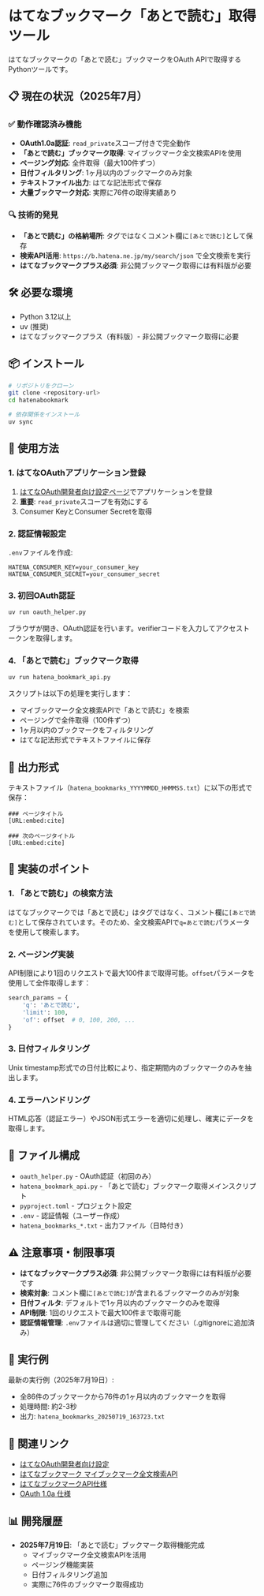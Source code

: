 # はてなブックマーク「あとで読む」取得ツール

はてなブックマークの「あとで読む」ブックマークをOAuth APIで取得するPythonツールです。

## 📋 現在の状況（2025年7月）

### ✅ 動作確認済み機能
- **OAuth1.0a認証**: `read_private`スコープ付きで完全動作
- **「あとで読む」ブックマーク取得**: マイブックマーク全文検索APIを使用
- **ページング対応**: 全件取得（最大100件ずつ）
- **日付フィルタリング**: 1ヶ月以内のブックマークのみ対象
- **テキストファイル出力**: はてな記法形式で保存
- **大量ブックマーク対応**: 実際に76件の取得実績あり

### 🔍 技術的発見
- **「あとで読む」の格納場所**: タグではなくコメント欄に`[あとで読む]`として保存
- **検索API活用**: `https://b.hatena.ne.jp/my/search/json` で全文検索を実行
- **はてなブックマークプラス必須**: 非公開ブックマーク取得には有料版が必要

## 🛠️ 必要な環境

- Python 3.12以上
- uv (推奨)
- はてなブックマークプラス（有料版）- 非公開ブックマーク取得に必要

## 📦 インストール

```bash
# リポジトリをクローン
git clone <repository-url>
cd hatenabookmark

# 依存関係をインストール
uv sync
```

## 🚀 使用方法

### 1. はてなOAuthアプリケーション登録

1. [はてなOAuth開発者向け設定ページ](https://www.hatena.com/oauth/develop)でアプリケーションを登録
2. **重要**: `read_private`スコープを有効にする
3. Consumer KeyとConsumer Secretを取得

### 2. 認証情報設定

`.env`ファイルを作成:

```env
HATENA_CONSUMER_KEY=your_consumer_key
HATENA_CONSUMER_SECRET=your_consumer_secret
```

### 3. 初回OAuth認証

```bash
uv run oauth_helper.py
```

ブラウザが開き、OAuth認証を行います。verifierコードを入力してアクセストークンを取得します。

### 4. 「あとで読む」ブックマーク取得

```bash
uv run hatena_bookmark_api.py
```

スクリプトは以下の処理を実行します：
- マイブックマーク全文検索APIで「あとで読む」を検索
- ページングで全件取得（100件ずつ）
- 1ヶ月以内のブックマークをフィルタリング
- はてな記法形式でテキストファイルに保存

## 📁 出力形式

テキストファイル（`hatena_bookmarks_YYYYMMDD_HHMMSS.txt`）に以下の形式で保存：

```
### ページタイトル
[URL:embed:cite]

### 次のページタイトル
[URL:embed:cite]
```

## 🔧 実装のポイント

### 1. 「あとで読む」の検索方法
はてなブックマークでは「あとで読む」はタグではなく、コメント欄に`[あとで読む]`として保存されています。そのため、全文検索APIで`q=あとで読む`パラメータを使用して検索します。

### 2. ページング実装
API制限により1回のリクエストで最大100件まで取得可能。`offset`パラメータを使用して全件取得します：

```python
search_params = {
    'q': 'あとで読む',
    'limit': 100,
    'of': offset  # 0, 100, 200, ...
}
```

### 3. 日付フィルタリング
Unix timestamp形式での日付比較により、指定期間内のブックマークのみを抽出します。

### 4. エラーハンドリング
HTML応答（認証エラー）やJSON形式エラーを適切に処理し、確実にデータを取得します。

## 📝 ファイル構成

- `oauth_helper.py` - OAuth認証（初回のみ）
- `hatena_bookmark_api.py` - 「あとで読む」ブックマーク取得メインスクリプト
- `pyproject.toml` - プロジェクト設定
- `.env` - 認証情報（ユーザー作成）
- `hatena_bookmarks_*.txt` - 出力ファイル（日時付き）

## ⚠️ 注意事項・制限事項

- **はてなブックマークプラス必須**: 非公開ブックマーク取得には有料版が必要です
- **検索対象**: コメント欄に`[あとで読む]`が含まれるブックマークのみが対象
- **日付フィルタ**: デフォルトで1ヶ月以内のブックマークのみを取得
- **API制限**: 1回のリクエストで最大100件まで取得可能
- **認証情報管理**: `.env`ファイルは適切に管理してください（.gitignoreに追加済み）

## 🎯 実行例

最新の実行例（2025年7月19日）:
- 全86件のブックマークから76件の1ヶ月以内のブックマークを取得
- 処理時間: 約2-3秒
- 出力: `hatena_bookmarks_20250719_163723.txt`

## 🔗 関連リンク

- [はてなOAuth開発者向け設定](https://www.hatena.com/oauth/develop)
- [はてなブックマーク マイブックマーク全文検索API](https://b.hatena.ne.jp/my/search/json)
- [はてなブックマークAPI仕様](https://developer.hatena.ne.jp/ja/documents/bookmark/apis/rest)
- [OAuth 1.0a 仕様](https://tools.ietf.org/html/rfc5849)

## 📊 開発履歴

- **2025年7月19日**: 「あとで読む」ブックマーク取得機能完成
  - マイブックマーク全文検索APIを活用
  - ページング機能実装
  - 日付フィルタリング追加
  - 実際に76件のブックマーク取得成功
